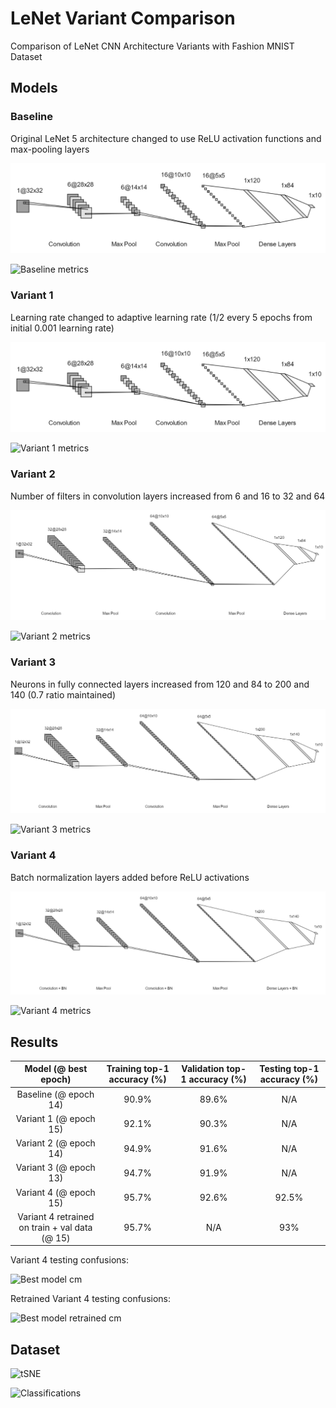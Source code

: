 # LeNet Variant Comparison

Comparison of LeNet CNN Architecture Variants with Fashion MNIST Dataset

## Models
### Baseline
Original LeNet 5 architecture changed to use ReLU activation functions and max-pooling layers

![Baseline](/architectures/model_1.png)

![Baseline metrics](/graphs/lenet5_metrics.png)

### Variant 1
Learning rate changed to adaptive learning rate (1/2 every 5 epochs from initial 0.001 learning rate)

![Variant 1](/architectures/model_1.png)

![Variant 1 metrics](/graphs/lenet5_v1_metrics.png)

### Variant 2
Number of filters in convolution layers increased from 6 and 16 to 32 and 64

![Variant 2](/architectures/model_2.png)

![Variant 2 metrics](/graphs/lenet5_v2_metrics.png)

### Variant 3

Neurons in fully connected layers increased from 120 and 84 to 200 and 140 (0.7 ratio maintained)

![Variant 3](/architectures/model_3.png)

![Variant 3 metrics](/graphs/lenet5_v3_metrics.png)

### Variant 4
Batch normalization layers added before ReLU activations

![Variant 4](/architectures/model_4.png)

![Variant 4 metrics](/graphs/lenet5_v4_metrics.png)

## Results

| Model (@ best epoch) | Training top-1 accuracy (%) | Validation top-1 accuracy (%) | Testing top-1 accuracy (%) |
|:----------------------:|:-----:|:-----:|:-----:|
| Baseline (@ epoch 14)  | 90.9% | 89.6% |  N/A  |
| Variant 1 (@ epoch 15) | 92.1% | 90.3% |  N/A  |
| Variant 2 (@ epoch 14) | 94.9% | 91.6% |  N/A  |
| Variant 3 (@ epoch 13) | 94.7% | 91.9% |  N/A  |
| Variant 4 (@ epoch 15) | 95.7% | 92.6% | 92.5% |
| Variant 4 retrained on train + val data (@ 15) | 95.7% |  N/A  | 93% |

Variant 4 testing confusions:

![Best model cm](/graphs/cm_best_model.png)

Retrained Variant 4 testing confusions:

![Best model retrained cm](/graphs/cm_best_model_retrained.png)

## Dataset

![tSNE](/graphs/tSNE.png)

![Classifications](/graphs/test_set_classific.png)
